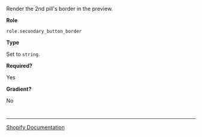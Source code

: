 Render the 2nd pill's border in the preview.

**Role**

`role.secondary_button_border`

**Type**

Set to `string`.

**Required?**

Yes

**Gradient?**

No


#

---

[Shopify Documentation](https://shopify.dev/docs/themes/architecture/settings/input-settings#role)
